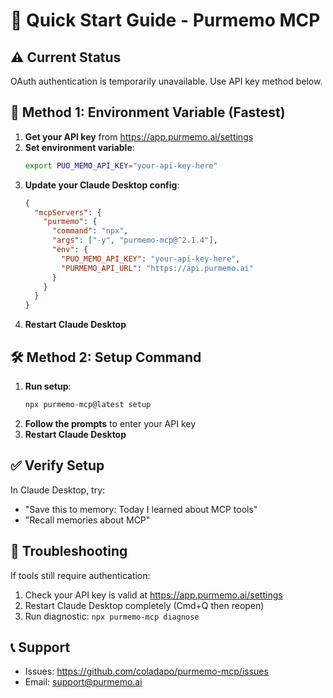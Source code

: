 # 🚀 Quick Start Guide - Purmemo MCP

## ⚠️ Current Status
OAuth authentication is temporarily unavailable. Use API key method below.

## 🔑 Method 1: Environment Variable (Fastest)

1. **Get your API key** from https://app.purmemo.ai/settings
2. **Set environment variable**:
   ```bash
   export PUO_MEMO_API_KEY="your-api-key-here"
   ```
3. **Update your Claude Desktop config**:
   ```json
   {
     "mcpServers": {
       "purmemo": {
         "command": "npx",
         "args": ["-y", "purmemo-mcp@^2.1.4"],
         "env": {
           "PUO_MEMO_API_KEY": "your-api-key-here",
           "PURMEMO_API_URL": "https://api.purmemo.ai"
         }
       }
     }
   }
   ```
4. **Restart Claude Desktop**

## 🛠️ Method 2: Setup Command

1. **Run setup**:
   ```bash
   npx purmemo-mcp@latest setup
   ```
2. **Follow the prompts** to enter your API key
3. **Restart Claude Desktop**

## ✅ Verify Setup

In Claude Desktop, try:
- "Save this to memory: Today I learned about MCP tools"
- "Recall memories about MCP"

## 🚨 Troubleshooting

If tools still require authentication:
1. Check your API key is valid at https://app.purmemo.ai/settings
2. Restart Claude Desktop completely (Cmd+Q then reopen)
3. Run diagnostic: `npx purmemo-mcp diagnose`

## 📞 Support

- Issues: https://github.com/coladapo/purmemo-mcp/issues
- Email: support@purmemo.ai